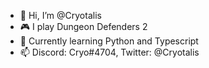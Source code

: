 - 👋 Hi, I’m @Cryotalis
- 🎮 I play Dungeon Defenders 2
- 🌱 Currently learning Python and Typescript
- 📫 Discord: Cryo#4704, Twitter: @Cryotalis

<!---
Cryotalis/Cryotalis is a ✨ special ✨ repository because its `README.md` (this file) appears on your GitHub profile.
You can click the Preview link to take a look at your changes.
--->
